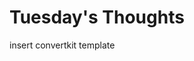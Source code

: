 # Tuesday's Thoughts

insert convertkit template

<script async data-uid="96433366f0" src="https://unique-writer-1890.ck.page/96433366f0/index.js"></script>
